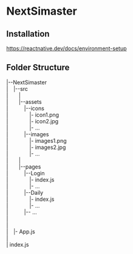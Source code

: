# NextSimaster

## Installation
https://reactnative.dev/docs/environment-setup

## Folder Structure

|--NextSimaster <br/>
|&emsp;|--src <br/>
|&emsp;&emsp;| <br/>
|&emsp;&emsp;|--assets <br/>
|&emsp;&emsp;&emsp;|--icons <br/>
|&emsp;&emsp;&emsp;&emsp;|- icon1.png <br/>
|&emsp;&emsp;&emsp;&emsp;|- icon2.jpg <br/>
|&emsp;&emsp;&emsp;&emsp;|- ... <br/>
|&emsp;&emsp;&emsp;|--images <br/>
|&emsp;&emsp;&emsp;&emsp;|- images1.png <br/>
|&emsp;&emsp;&emsp;&emsp;|- images2.jpg <br/>
|&emsp;&emsp;&emsp;&emsp;|- ... <br/>
|&emsp;&emsp;| <br/>
|&emsp;&emsp;|--pages <br/>
|&emsp;&emsp;&emsp;|--Login <br/>
|&emsp;&emsp;&emsp;&emsp;|- index.js <br/>
|&emsp;&emsp;&emsp;&emsp;|- ... <br/>
|&emsp;&emsp;&emsp;|--Daily <br/>
|&emsp;&emsp;&emsp;&emsp;|- index.js <br/>
|&emsp;&emsp;&emsp;&emsp;|- ... <br/>
|&emsp;&emsp;&emsp;|-- ... <br/>
|&emsp;&emsp; <br/>
|&emsp; <br/>
|&emsp;|- App.js <br/>
| <br/>
| index.js <br/>

